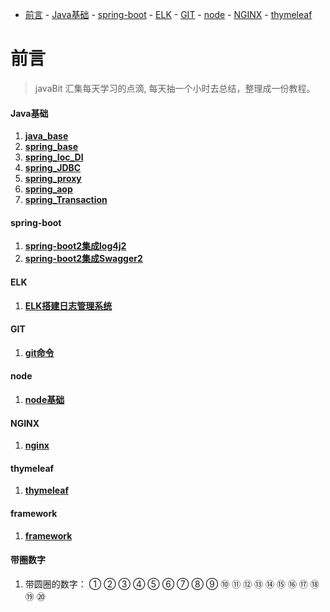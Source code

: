 - [前言](#前言)
      - [Java基础](#java基础)
      - [spring-boot](#spring-boot)
      - [ELK](#elk)
      - [GIT](#git)
      - [node](#node)
      - [NGINX](#NGINX)
      - [thymeleaf](#thymeleaf)


# 前言
> javaBit 汇集每天学习的点滴, 每天抽一个小时去总结，整理成一份教程。


#### Java基础
1. **[java_base](docs/java/java_base.md)**
2. **[spring_base](docs/java/spring_base.md)**
3. **[spring_Ioc_DI](docs/java/spring_Ioc_DI.md)**
4. **[spring_JDBC](docs/java/spring_JDBC.md)**
5. **[spring_proxy](docs/java/spring_proxy.md)**
6. **[spring_aop](docs/java/spring_aop.md)**
7. **[spring_Transaction](docs/java/spring_Transaction.md)**



#### spring-boot
1. **[spring-boot2集成log4j2](docs/log4j2/spring-boot2集成log4j2.md)**
2. **[spring-boot2集成Swagger2](docs/swagger/spring-boot2集成Swagger2.md)**

#### ELK
1. **[ELK搭建日志管理系统](docs/elk/ELK搭建日志管理系统.md)**


#### GIT
1. **[git命令](docs/git/git命令.md)**

#### node
1. **[node基础](docs/node/node基础.md)**

#### NGINX
1. **[nginx](docs/nginx/nginx.md)**


#### thymeleaf
1. **[thymeleaf](docs/thymeleaf/thymeleaf.md)**


#### framework
1. **[framework](docs/framework/framework.md)**

#### 带圈数字

1. 带圆圈的数字：
① ② ③ ④ ⑤ ⑥ ⑦ ⑧ ⑨ ⑩
⑪ ⑫ ⑬ ⑭ ⑮ ⑯ ⑰ ⑱ ⑲ ⑳
